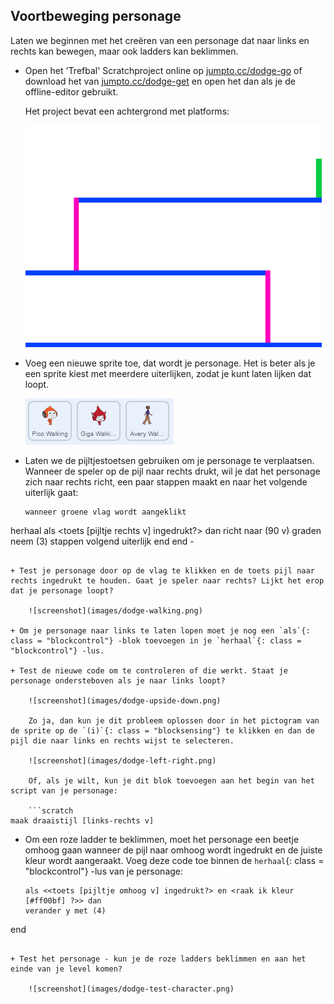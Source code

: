 ## Voortbeweging personage

Laten we beginnen met het creëren van een personage dat naar links en rechts kan bewegen, maar ook ladders kan beklimmen.

+ Open het 'Trefbal' Scratchproject online op <a href="http://jumpto.cc/dodge-go" target="_blank">jumpto.cc/dodge-go</a> of download het van <a href="http://jumpto.cc/dodge-get" target="_blank">jumpto.cc/dodge-get</a> en open het dan als je de offline-editor gebruikt.
    
    Het project bevat een achtergrond met platforms:
    
    ![screenshot](images/dodge-background.png)

+ Voeg een nieuwe sprite toe, dat wordt je personage. Het is beter als je een sprite kiest met meerdere uiterlijken, zodat je kunt laten lijken dat loopt.
    
    ![screenshot](images/dodge-characters.png)

+ Laten we de pijltjestoetsen gebruiken om je personage te verplaatsen. Wanneer de speler op de pijl naar rechts drukt, wil je dat het personage zich naar rechts richt, een paar stappen maakt en naar het volgende uiterlijk gaat:
    
    ```blocks
    wanneer groene vlag wordt aangeklikt
herhaal 
  als <toets [pijltje rechts v] ingedrukt?> dan 
    richt naar (90 v) graden
    neem (3) stappen
    volgend uiterlijk
  end
end -
```

+ Test je personage door op de vlag te klikken en de toets pijl naar rechts ingedrukt te houden. Gaat je speler naar rechts? Lijkt het erop dat je personage loopt?
    
    ![screenshot](images/dodge-walking.png)

+ Om je personage naar links te laten lopen moet je nog een `als`{: class = "blockcontrol"} -blok toevoegen in je `herhaal`{: class = "blockcontrol"} -lus.

+ Test de nieuwe code om te controleren of die werkt. Staat je personage ondersteboven als je naar links loopt?
    
    ![screenshot](images/dodge-upside-down.png)
    
    Zo ja, dan kun je dit probleem oplossen door in het pictogram van de sprite op de `(i)`{: class = "blocksensing"} te klikken en dan de pijl die naar links en rechts wijst te selecteren.
    
    ![screenshot](images/dodge-left-right.png)
    
    Of, als je wilt, kun je dit blok toevoegen aan het begin van het script van je personage:
    
    ```scratch
maak draaistijl [links-rechts v]
```

+ Om een ​​roze ladder te beklimmen, moet het personage een beetje omhoog gaan wanneer de pijl naar omhoog wordt ingedrukt en de juiste kleur wordt aangeraakt. Voeg deze code toe binnen de `herhaal`{: class = "blockcontrol"} -lus van je personage:
    
    ```blocks
    als <<toets [pijltje omhoog v] ingedrukt?> en <raak ik kleur [#ff00bf] ?>> dan 
  verander y met (4)
end
```

+ Test het personage - kun je de roze ladders beklimmen en aan het einde van je level komen?
    
    ![screenshot](images/dodge-test-character.png)